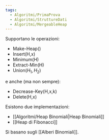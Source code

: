 ```yaml
---
tags:
  - Algoritmi/PrimaProva
  - Algoritmi/StruttureDati
  - Algoritmi/MergeableHeap
---
```

Supportano le operazioni:
- Make-Heap()
- Insert(H,x)
- Minimum(H)
- Extract-Min(H)
- Union($H_{1},H_{2}$)

e anche (ma non sempre):

- Decrease-Key(H,x,k)
- Delete(H,x)

Esistono due implementazioni:
- [[Algoritmi/Heap Binomiali|Heap Binomiali]]
- [[Heap di Fibonacci]]

Si basano sugli [[Alberi Binomiali]].